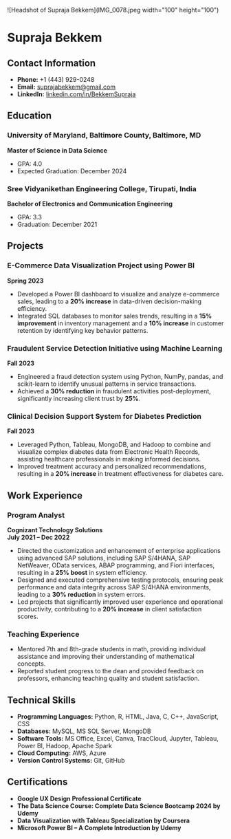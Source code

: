 ![Headshot of Supraja Bekkem](IMG_0078.jpeg width="100" height="100")
# Supraja Bekkem

## Contact Information
- **Phone:** +1 (443) 929-0248
- **Email:** [suprajabekkem@gmail.com](mailto:suprajabekkem@gmail.com)
- **LinkedIn:** [linkedin.com/in/BekkemSupraja](https://www.linkedin.com/in/BekkemSupraja)

## Education

### University of Maryland, Baltimore County, Baltimore, MD
**Master of Science in Data Science**  
- GPA: 4.0  
- Expected Graduation: December 2024

### Sree Vidyanikethan Engineering College, Tirupati, India
**Bachelor of Electronics and Communication Engineering**  
- GPA: 3.3  
- Graduation: December 2021

## Projects

### E-Commerce Data Visualization Project using Power BI
**Spring 2023**  
- Developed a Power BI dashboard to visualize and analyze e-commerce sales, leading to a **20% increase** in data-driven decision-making efficiency.
- Integrated SQL databases to monitor sales trends, resulting in a **15% improvement** in inventory management and a **10% increase** in customer retention by identifying key behavior patterns.

### Fraudulent Service Detection Initiative using Machine Learning
**Fall 2023**  
- Engineered a fraud detection system using Python, NumPy, pandas, and scikit-learn to identify unusual patterns in service transactions.
- Achieved a **30% reduction** in fraudulent activities post-deployment, significantly increasing client trust by **25%**.

### Clinical Decision Support System for Diabetes Prediction
**Fall 2023**  
- Leveraged Python, Tableau, MongoDB, and Hadoop to combine and visualize complex diabetes data from Electronic Health Records, assisting healthcare professionals in making informed decisions.
- Improved treatment accuracy and personalized recommendations, resulting in a **20% increase** in treatment effectiveness for diabetes care.

## Work Experience

### Program Analyst
**Cognizant Technology Solutions**  
**July 2021 – Dec 2022**  
- Directed the customization and enhancement of enterprise applications using advanced SAP solutions, including SAP S/4HANA, SAP NetWeaver, OData services, ABAP programming, and Fiori interfaces, resulting in a **25% boost** in system efficiency.
- Designed and executed comprehensive testing protocols, ensuring peak performance and data integrity across SAP S/4HANA environments, leading to a **30% reduction** in system errors.
- Led projects that significantly improved user experience and operational productivity, contributing to a **20% increase** in client satisfaction scores.

### Teaching Experience
- Mentored 7th and 8th-grade students in math, providing individual assistance and improving their understanding of mathematical concepts.
- Reported student progress to the dean and provided feedback on professors, enhancing teaching quality and student satisfaction.

## Technical Skills
- **Programming Languages:** Python, R, HTML, Java, C, C++, JavaScript, CSS
- **Databases:** MySQL, MS SQL Server, MongoDB
- **Software Tools:** MS Office, Excel, Canva, TracCloud, Jupyter, Tableau, Power BI, Hadoop, Apache Spark
- **Cloud Computing:** AWS, Azure
- **Version Control Systems:** Git, GitHub

## Certifications
- **Google UX Design Professional Certificate**
- **The Data Science Course: Complete Data Science Bootcamp 2024 by Udemy**
- **Data Visualization with Tableau Specialization by Coursera**
- **Microsoft Power BI – A Complete Introduction by Udemy**




